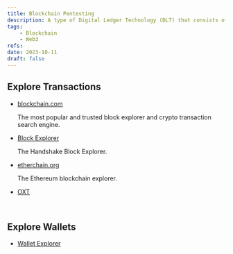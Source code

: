 ```yaml
---
title: Blockchain Pentesting
description: A type of Digital Ledger Technology (DLT) that consists of growing list of records, called blocks, that are securely linked together using cryptography.
tags:
    - Blockchain
    - Web3
refs:
date: 2023-10-11
draft: false
---
```


## Explore Transactions

- [blockchain.com](https://www.blockchain.com/explorer)

    The most popular and trusted block explorer and crypto transaction search engine.

- [Block Explorer](https://blockexplorer.com/)

    The Handshake Block Explorer.

- [etherchain.org](https://www.etherchain.org/)

    The Ethereum blockchain explorer.

- [OXT](https://oxt.me/)


<br />

## Explore Wallets

- [Wallet Explorer](https://www.walletexplorer.com/)
